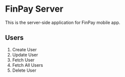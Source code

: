 # FinPay Server

This is the server-side application for FinPay mobile app.

## Users

1. Create User
2. Update User
3. Fetch User
4. Fetch All Users
5. Delete User
